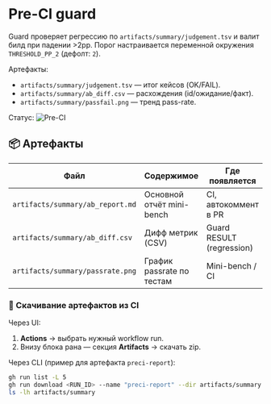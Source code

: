 # Pre-CI guard

Guard проверяет регрессию по `artifacts/summary/judgement.tsv` и валит билд при падении >2pp.
Порог настраивается переменной окружения `THRESHOLD_PP_2` (дефолт: `2`).

Артефакты:
- `artifacts/summary/judgement.tsv` — итог кейсов (OK/FAIL).
- `artifacts/summary/ab_diff.csv` — расхождения (id/ожидание/факт).
- `artifacts/summary/passfail.png` — тренд pass-rate.

Статус: ![Pre-CI](https://img.shields.io/badge/preci-guard-green)
## 📦 Артефакты

| Файл                              | Содержимое                    | Где появляется               |
|-----------------------------------|-------------------------------|------------------------------|
| `artifacts/summary/ab_report.md`  | Основной отчёт mini-bench     | CI, автокоммент в PR         |
| `artifacts/summary/ab_diff.csv`   | Дифф метрик (CSV)            | Guard RESULT (regression)    |
| `artifacts/summary/passrate.png`  | График passrate по тестам     | Mini-bench / CI              |

### 🔽 Скачивание артефактов из CI

Через UI:
1. **Actions** → выбрать нужный workflow run.
2. Внизу блока ранa — секция **Artifacts** → скачать zip.

Через CLI (пример для артефакта `preci-report`):
```bash
gh run list -L 5
gh run download <RUN_ID> --name "preci-report" --dir artifacts/summary
ls -lh artifacts/summary

